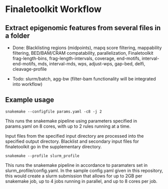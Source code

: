 # Finaletoolkit Workflow

## Extract epigenomic features from several files in a folder 


* Done: Blacklisting regions (midpoints), mapq score filtering, mappability filtering, BED/BAM/CRAM compatability, parallelization, Finaletoolkit frag-length-bins, frag-length-intervals, coverage, end-motifs, interval-end-motifs, mds, interval-mds, wps, adjust-wps, gap-bed, delfi, cleavage-profile

* Todo: slurm/batch, agg-bw (filter-bam functionality will be integrated into workflow)

## Example usage
`snakemake --configfile params.yaml -c8 -j 2`

This runs the snakemake pipeline using parameters specified in params.yaml on 8 cores, with up to 2 rules running at a time.

Input files from the specified input directory are processed into the specified output directory. Blacklist and secondary input files for finaletoolkit go in the supplementary directory.

`snakemake --profile slurm_profile`

This runs the snakemake pipeline in accordance to paramaters set in slurm_profile/config.yaml. In the sample config.yaml given in this repository, this would create a slurm submission that allows for up to 2GB per snakemake job, up to 4 jobs running in parallel, and up to 8 cores per job. 
